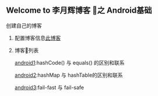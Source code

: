 ## Welcome to 李月辉博客 之 Android基础

创建自己的博客

1. 配置博客信息[此博客](https://www.jianshu.com/p/701b1095da11)

2. 博客列表


    [android1](android/android1.md):hashCode() 与 equals() 的区别和联系

    [android2](/android/android2.md):hashMap 与 hashTable的区别和联系

    [android3](/android/android3.md):fail-fast 与 fail-safe
